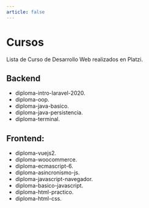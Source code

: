 ```yaml
---
article: false
---
```

# Cursos
Lista de Curso de Desarrollo Web realizados en Platzi.
## Backend
+ diploma-intro-laravel-2020.
+ diploma-oop.
+ diploma-java-basico.
+ diploma-java-persistencia.
+ diploma-terminal.

## Frontend:
+ diploma-vuejs2.
+ diploma-woocommerce.
+ diploma-ecmascript-6.
+ diploma-asincronismo-js.
+ diploma-javascript-navegador.
+ diploma-basico-javascript.
+ diploma-html-practico.
+ diploma-html-css.

<photo-personal>